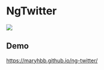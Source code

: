 # NgTwitter


![](https://github.com/maryhbb/ng-twitter/actions/workflows/deploy.yml/badge.svg)


## Demo

https://maryhbb.github.io/ng-twitter/

